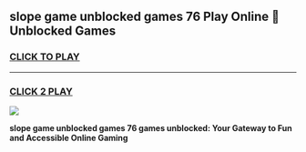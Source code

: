 
## slope game unblocked games 76 Play Online 👋 Unblocked Games
<h3>
<a href="https://premium.freeplayer.one?title=slope_game_unblocked_games_76&ref=19F">CLICK TO PLAY</a></h3>
<hr>

<h3>
<a href="https://premium.freeplayer.one?title=slope_game_unblocked_games_76&ref=19F">CLICK 2 PLAY</a>
  
</h3>

<a href="https://premium.freeplayer.one?title=slope_game_unblocked_games_76&ref=19F"><img src="https://clearcache.store/games.png"></a>


**slope game unblocked games 76 games unblocked: Your Gateway to Fun and Accessible Online Gaming**
